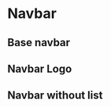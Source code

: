 # Navbar

## Base navbar

<code-preview>
  <template>
    <nav class="flex flex-col items-center justify-between px-3 py-3 bg-gray-100 md:py-1 md:flex-row">
      <div class="flex items-center justify-between w-full h-full md:w-auto md:mr-6">
        <a href="#!" class="w-auto text-xl text-current no-underline whitespace-no-wrap">
          Navbar
        </a>
        <button type="button" aria-controls="navbarSupportedContent" aria-expanded="false" aria-label="Toggle navigation" class="md:hidden">
          <i class="fa-solid fa-xl fa-bars"></i>
        </button>
      </div>
      <div class="flex-col flex-wrap items-center justify-between hidden w-full md:flex-row md:flex md:text-center">
        <ul class="flex flex-col flex-wrap justify-between w-full md:flex-row md:w-auto">
          <li>
            <a
              href="#"
              class="inline-block py-3 text-base font-normal leading-6 text-current no-underline align-middle border-transparent border-solid rounded opacity-100 cursor-pointer md:px-3 hover:opacity-75 active:opacity-100">
              Home
            </a>
          </li>
          <li>
            <a
              href="#"
              class="inline-block py-3 text-base font-normal leading-6 text-current no-underline align-middle border-transparent border-solid rounded opacity-50 cursor-pointer md:px-3 hover:opacity-75 active:opacity-100">
              Link
            </a>
          </li>
          <li>
            <details class="inline-block dropdown">
              <summary
                class="inline-block py-3 text-base font-normal leading-6 text-current no-underline align-middle border-transparent border-solid rounded opacity-50 cursor-pointer md:px-3 hover:opacity-75 active:opacity-100">
                Dropdown button
                <i class="fa-solid fa-caret-down"></i>
              </summary>
              <div class="absolute z-20 w-auto py-2 text-left bg-white border border-gray-400 rounded">
                <a
                  tabindex="0"
                  href="#"
                  class="block px-4 py-2 text-base font-normal leading-6 text-gray-800 no-underline align-middle cursor-pointer hover:bg-gray-300">
                  Action
                </a>
                <a
                  tabindex="0"
                  href="#"
                  class="block px-4 py-2 text-base font-normal leading-6 text-gray-800 no-underline align-middle cursor-pointer hover:bg-gray-300">
                  Another action
                </a>
                <hr />
                <a
                  tabindex="0"
                  href="#"
                  class="block px-4 py-2 text-base font-normal leading-6 text-gray-800 no-underline align-middle cursor-pointer hover:bg-gray-300">
                  Something else here
                </a>
              </div>
            </details>
          </li>
          <li>
            <a
              class="inline-block py-3 text-base font-normal leading-6 text-current no-underline align-middle border-transparent border-solid rounded opacity-25 cursor-not-allowed pointer-events-none md:px-3 hover:gray-gray-700 hover:opacity-75 active:opacity-100">
              Disabled
            </a>
          </li>
        </ul>
        <form class="w-full md:w-auto">
          <input
            type="search"
            placeholder="Search"
            aria-label="Search"
            class="px-3 py-2 placeholder-gray-600 align-middle bg-white border border-gray-400 rounded outline-none focus:border-blue-600 focus:shadow-outline" />
          <button
            type="button"
            class="inline-block px-3 py-2 my-1 text-base font-normal leading-6 text-center text-green-500 align-middle transition-colors duration-200 border border-green-500 border-solid rounded cursor-pointer hover:text-white hover:bg-green-500 active:text-white active:bg-green-500">
            Search
          </button>
        </form>
      </div>
    </nav>
  </template>
</code-preview>

## Navbar Logo

<code-preview>
  <template>
    <nav class="flex flex-col items-center justify-between px-3 py-3 bg-gray-100 md:py-1 md:flex-row">
      <div class="flex items-center justify-between w-full h-full md:w-auto md:mr-6">
        <a href="#!" class="w-auto text-xl text-current no-underline whitespace-no-wrap">
          <img src="/boowindcss.svg" alt="boowindcss" class="inline-block w-8 mr-1" />
          Navbar
        </a>
        <button type="button" aria-controls="navbarSupportedContent" aria-expanded="false" aria-label="Toggle navigation" class="md:hidden">
          <i class="fa-solid fa-xl fa-bars"></i>
        </button>
      </div>
      <div class="flex-col flex-wrap items-center justify-between hidden w-full md:flex-row md:flex md:text-center">
        <ul class="flex flex-col flex-wrap justify-between w-full md:flex-row md:w-auto">
          <li>
            <a
              href="#"
              class="inline-block py-3 text-base font-normal leading-6 text-current no-underline align-middle border-transparent border-solid rounded opacity-100 cursor-pointer md:px-3 hover:opacity-75 active:opacity-100">
              Home
            </a>
          </li>
          <li>
            <details class="inline-block dropdown">
              <summary
                class="inline-block py-3 text-base font-normal leading-6 text-current no-underline align-middle border-transparent border-solid rounded opacity-50 cursor-pointer md:px-3 hover:opacity-75 active:opacity-100">
                Dropdown button
                <i class="fa-solid fa-caret-down"></i>
              </summary>
              <div class="absolute z-20 w-auto py-2 text-left bg-white border border-gray-400 rounded">
                <a
                  tabindex="0"
                  href="#"
                  class="block px-4 py-2 text-base font-normal leading-6 text-gray-800 no-underline align-middle cursor-pointer hover:bg-gray-300">
                  Action
                </a>
                <a
                  tabindex="0"
                  href="#"
                  class="block px-4 py-2 text-base font-normal leading-6 text-gray-800 no-underline align-middle cursor-pointer hover:bg-gray-300">
                  Another action
                </a>
                <hr />
                <a
                  tabindex="0"
                  href="#"
                  class="block px-4 py-2 text-base font-normal leading-6 text-gray-800 no-underline align-middle cursor-pointer hover:bg-gray-300">
                  Something else here
                </a>
              </div>
            </details>
          </li>
          <li>
            <a
              class="inline-block py-3 text-base font-normal leading-6 text-current no-underline align-middle border-transparent border-solid rounded opacity-25 cursor-not-allowed pointer-events-none md:px-3 hover:gray-gray-700 hover:opacity-75 active:opacity-100">
              Disabled
            </a>
          </li>
        </ul>
        <form class="w-full md:w-auto">
          <input
            type="search"
            placeholder="Search"
            aria-label="Search"
            class="px-3 py-2 placeholder-gray-600 align-middle bg-white border border-gray-400 rounded outline-none focus:border-blue-600 focus:shadow-outline" />
          <button
            type="button"
            class="inline-block px-3 py-2 my-1 text-base font-normal leading-6 text-center text-green-500 align-middle transition-colors duration-200 border border-green-500 border-solid rounded cursor-pointer hover:text-white hover:bg-green-500 active:text-white active:bg-green-500">
            Search
          </button>
        </form>
      </div>
    </nav>
  </template>
</code-preview>

## Navbar without list

<code-preview>
  <template>
    <nav class="flex flex-col items-center justify-between px-3 py-3 bg-gray-100 md:flex-row md:py-1">
      <div class="flex items-center justify-between w-full h-full md:w-auto md:mr-6">
        <a href="#!" class="w-auto text-xl text-current no-underline whitespace-no-wrap">
          <img src="/boowindcss.svg" alt="boowindcss" class="inline-block w-8 mr-1" />
          Navbar
        </a>
        <button type="button" aria-controls="navbarSupportedContent" aria-expanded="false" aria-label="Toggle navigation" class="md:hidden">
          <i class="fa-solid fa-xl fa-bars"></i>
        </button>
      </div>
      <div class="flex-col flex-wrap items-center justify-between hidden w-full md:flex-row md:flex md:text-center">
        <div class="flex flex-col flex-wrap justify-between w-full md:flex-row md:w-auto">
            <a
              href="#"
              class="inline-block py-3 text-base font-normal leading-6 text-current no-underline align-middle border-transparent border-solid rounded opacity-100 cursor-pointer md:px-3 hover:opacity-75 active:opacity-100">
              Home
            </a>
            <details class="inline-block dropdown">
              <summary
                class="inline-block py-3 text-base font-normal leading-6 text-current no-underline align-middle border-transparent border-solid rounded opacity-50 cursor-pointer md:px-3 hover:opacity-75 active:opacity-100">
                Dropdown button
                <i class="fa-solid fa-caret-down"></i>
              </summary>
              <div class="absolute z-20 w-auto py-2 text-left bg-white border border-gray-400 rounded">
                <a
                  tabindex="0"
                  href="#"
                  class="block px-4 py-2 text-base font-normal leading-6 text-gray-800 no-underline align-middle cursor-pointer hover:bg-gray-300">
                  Action
                </a>
                <a
                  tabindex="0"
                  href="#"
                  class="block px-4 py-2 text-base font-normal leading-6 text-gray-800 no-underline align-middle cursor-pointer hover:bg-gray-300">
                  Another action
                </a>
                <hr />
                <a
                  tabindex="0"
                  href="#"
                  class="block px-4 py-2 text-base font-normal leading-6 text-gray-800 no-underline align-middle cursor-pointer hover:bg-gray-300">
                  Something else here
                </a>
              </div>
            </details>
            <a
              class="inline-block py-3 text-base font-normal leading-6 text-current no-underline align-middle border-transparent border-solid rounded opacity-25 cursor-not-allowed pointer-events-none md:px-3 hover:opacity-75 active:opacity-100">
              Disabled
            </a>
        </div>
        <form class="w-full md:w-auto">
          <input
            type="search"
            placeholder="Search"
            aria-label="Search"
            class="px-3 py-2 placeholder-gray-600 align-middle bg-white border border-gray-400 rounded outline-none focus:border-blue-600 focus:shadow-outline" />
          <button
            type="button"
            class="inline-block px-3 py-2 my-1 text-base font-normal leading-6 text-center text-green-500 align-middle transition-colors duration-200 border border-green-500 border-solid rounded cursor-pointer hover:text-white hover:bg-green-500 active:text-white active:bg-green-500">
            Search
          </button>
        </form>
      </div>
    </nav>
  </template>
</code-preview>

